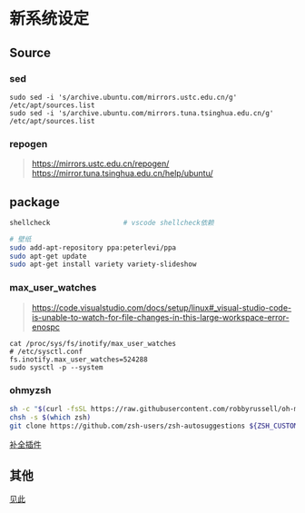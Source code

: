 新系统设定
========

Source
------

### sed

    sudo sed -i 's/archive.ubuntu.com/mirrors.ustc.edu.cn/g' /etc/apt/sources.list
    sudo sed -i 's/archive.ubuntu.com/mirrors.tuna.tsinghua.edu.cn/g' /etc/apt/sources.list

### repogen

> <https://mirrors.ustc.edu.cn/repogen/>
> <https://mirror.tuna.tsinghua.edu.cn/help/ubuntu/>

package
-------

``` sh
shellcheck                  # vscode shellcheck依赖

# 壁纸
sudo add-apt-repository ppa:peterlevi/ppa
sudo apt-get update
sudo apt-get install variety variety-slideshow
```

### max_user_watches

> <https://code.visualstudio.com/docs/setup/linux#_visual-studio-code-is-unable-to-watch-for-file-changes-in-this-large-workspace-error-enospc>

    cat /proc/sys/fs/inotify/max_user_watches
    # /etc/sysctl.conf
    fs.inotify.max_user_watches=524288
    sudo sysctl -p --system

### ohmyzsh

``` sh
sh -c "$(curl -fsSL https://raw.githubusercontent.com/robbyrussell/oh-my-zsh/master/tools/install.sh)"
chsh -s $(which zsh)
git clone https://github.com/zsh-users/zsh-autosuggestions ${ZSH_CUSTOM:-~/.oh-my-zsh/custom}/plugins/zsh-autosuggestions
```

[补全插件](https://github.com/zsh-users/zsh-autosuggestions)

其他
----

[见此](http://www.cnblogs.com/xionghj/p/4211417.html)
